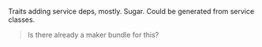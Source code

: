 Traits adding service deps, mostly.  Sugar.
Could be generated from service classes.

> Is there already a maker bundle for this?
